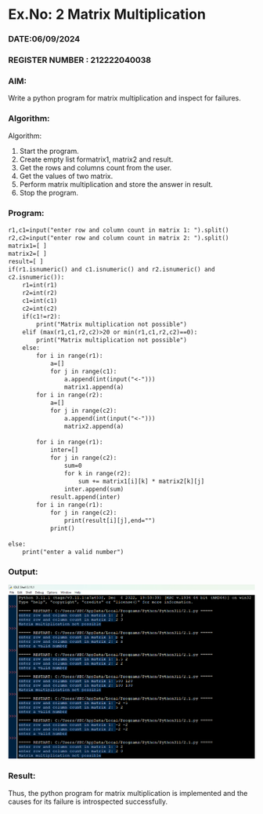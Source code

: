 # Ex.No: 2   Matrix Multiplication 

### DATE:06/09/2024                                                                            
### REGISTER NUMBER : 212222040038

### AIM: 
Write a python program for matrix multiplication and inspect for failures.
 
### Algorithm:

Algorithm:
1. Start the program.
2. Create empty list formatrix1, matrix2 and result.
3. Get the rows and columns count from the user.
4. Get the values of two matrix.
5. Perform matrix multiplication and store the answer in result.
6. Stop the program.
### Program:
```
r1,c1=input("enter row and column count in matrix 1: ").split() 
r2,c2=input("enter row and column count in matrix 2: ").split() 
matrix1=[ ] 
matrix2=[ ] 
result=[ ] 
if(r1.isnumeric() and c1.isnumeric() and r2.isnumeric() and c2.isnumeric()):
    r1=int(r1)
    r2=int(r2)
    c1=int(c1)
    c2=int(c2) 
    if(c1!=r2): 
        print("Matrix multiplication not possible") 
    elif (max(r1,c1,r2,c2)>20 or min(r1,c1,r2,c2)==0): 
        print("Matrix multiplication not possible") 
    else: 
        for i in range(r1): 
            a=[] 
            for j in range(c1): 
                a.append(int(input("<-"))) 
                matrix1.append(a) 
        for i in range(r2):
            a=[] 
            for j in range(c2): 
                a.append(int(input("<-"))) 
                matrix2.append(a) 

        for i in range(r1): 
            inter=[] 
            for j in range(c2): 
                sum=0 
                for k in range(r2): 
                    sum += matrix1[i][k] * matrix2[k][j] 
                inter.append(sum) 
            result.append(inter) 
        for i in range(r1): 
            for j in range(c2): 
                print(result[i][j],end="") 
            print()
            
else: 
    print("enter a valid number")
```












### Output:


![alt text](2.png)



### Result:
Thus, the python program for matrix multiplication is implemented and the causes for its failure is introspected successfully.

